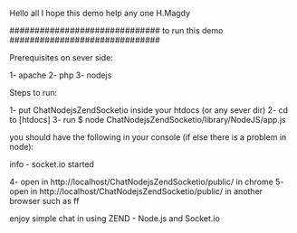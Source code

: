 Hello all
I hope this demo help any one
H.Magdy


############################## to run this demo ##############################


Prerequisites on sever side:

1- apache
2- php
3- nodejs


Steps to run:

1- put ChatNodejsZendSocketio inside your htdocs (or any sever dir)
2- cd to [htdocs]
3- run $ node ChatNodejsZendSocketio/library/NodeJS/app.js 

you should have the following in your console (if else there is a problem in node):

   info  - socket.io started

4- open in http://localhost/ChatNodejsZendSocketio/public/ in chrome
5- open in http://localhost/ChatNodejsZendSocketio/public/ in another browser such as ff


enjoy simple chat in using ZEND - Node.js and Socket.io